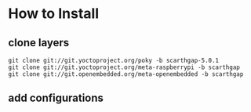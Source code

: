 # How to Install

## clone layers

```
git clone git://git.yoctoproject.org/poky -b scarthgap-5.0.1
git clone git://git.yoctoproject.org/meta-raspberrypi -b scarthgap
git clone git://git.openembedded.org/meta-openembedded -b scarthgap
```

## add configurations


